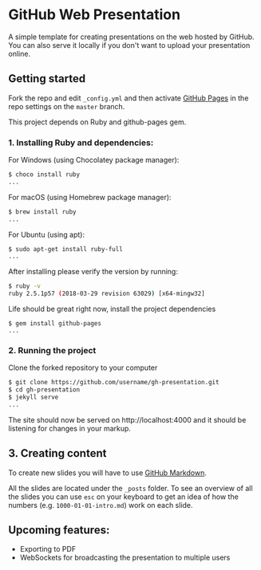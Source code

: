 # GitHub Web Presentation

A simple template for creating presentations on the web hosted by GitHub. You can also serve it locally if you don't want to upload your presentation online.

## Getting started

Fork the repo and edit `_config.yml` and then activate [GitHub Pages](https://help.github.com/articles/configuring-a-publishing-source-for-github-pages/) in the repo settings on the `master` branch.

This project depends on Ruby and github-pages gem.

### **1. Installing Ruby and dependencies:**

For Windows (using Chocolatey package manager):

```bash
$ choco install ruby
...
```

For macOS (using Homebrew package manager):

```bash
$ brew install ruby
...
```

For Ubuntu (using apt):

```bash
$ sudo apt-get install ruby-full
...
```

After installing please verify the version by running:

```bash
$ ruby -v
ruby 2.5.1p57 (2018-03-29 revision 63029) [x64-mingw32]
```

Life should be great right now, install the project dependencies
```
$ gem install github-pages
...
```

### **2. Running the project**

Clone the forked repository to your computer

```bash
$ git clone https://github.com/username/gh-presentation.git
$ cd gh-presentation
$ jekyll serve
...
```

The site should now be served on http://localhost:4000 and it should be listening for changes in your markup.

## **3. Creating content**

To create new slides you will have to use [GitHub Markdown](https://guides.github.com/features/mastering-markdown/).

All the slides are located under the `_posts` folder. To see an overview of all the slides you can use `esc` on your keyboard to get an idea of how the numbers (e.g. `1000-01-01-intro.md`) work on each slide.

## **Upcoming features:**

* Exporting to PDF
* WebSockets for broadcasting the presentation to multiple users
